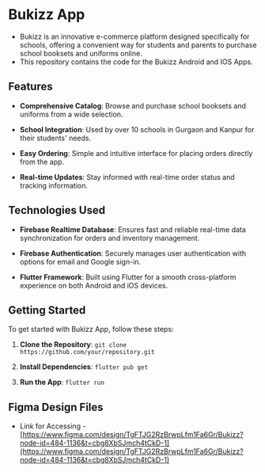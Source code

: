 # Bukizz App

- Bukizz is an innovative e-commerce platform designed specifically for schools, offering a convenient way for students and parents to purchase school booksets and uniforms online.
- This repository contains the code for the Bukizz Android and IOS Apps.


## Features

- **Comprehensive Catalog**: Browse and purchase school booksets and uniforms from a wide selection.
  
- **School Integration**: Used by over 10 schools in Gurgaon and Kanpur for their students' needs.
  
- **Easy Ordering**: Simple and intuitive interface for placing orders directly from the app.

- **Real-time Updates**: Stay informed with real-time order status and tracking information.

## Technologies Used

- **Firebase Realtime Database**: Ensures fast and reliable real-time data synchronization for orders and inventory management.
  
- **Firebase Authentication**: Securely manages user authentication with options for email and Google sign-in.

- **Flutter Framework**: Built using Flutter for a smooth cross-platform experience on both Android and iOS devices.

## Getting Started

To get started with Bukizz App, follow these steps:

1. **Clone the Repository**: `git clone https://github.com/your/repository.git`
  
2. **Install Dependencies**: `flutter pub get`

3. **Run the App**: `flutter run`

## Figma Design Files

- Link for Accessing - [https://www.figma.com/design/TgFTJG2RzBrwpLfm1Fa6Gr/Bukizz?node-id=484-1136&t=cbg8XbSJmch4tCkD-1](https://www.figma.com/design/TgFTJG2RzBrwpLfm1Fa6Gr/Bukizz?node-id=484-1136&t=cbg8XbSJmch4tCkD-1)
